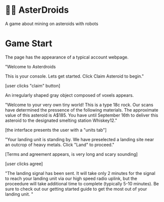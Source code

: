 🚀🤖 AsterDroids
===========

A game about mining on asteroids with robots

# Game Start

The page has the appearance of a typical account webpage.

"Welcome to Asterdroids

This is your console. Lets get started. Click Claim Asteroid to begin."

[user clicks "claim" button]

An irregularly shaped gray object composed of voxels appears.

"Welcome to your very own tiny world! This is a type 18c rock. Our scans have determined the pressence of the following materials. The approximate value of this asteroid is A$185. You have until September 16th to deliver this asteroid to the designated smelting station Whiskey12."

[the interface presents the user with a "units tab"]

"Your landing unit is standing by. We have preselected a landing site near an outcrop of heavy metals. Click "Land" to proceed."

[Terms and agreement appears, is very long and scary sounding]

[user clicks agree]

"The landing signal has been sent. It will take only 2 minutes for the signal to reach your landing unit via our high speed radio uplink, but the proceedure will take additional time to complete (typically 5-10 minutes).  Be sure to check out our getting started guide to get the most out of your landing unit. "

